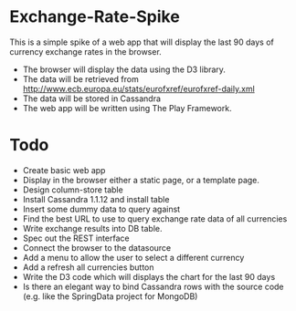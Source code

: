 Exchange-Rate-Spike
===================

This is a simple spike of a web app that will display the last 90 days of currency exchange rates in the browser.

* The browser will display the data using the D3 library.
* The data will be retrieved from http://www.ecb.europa.eu/stats/eurofxref/eurofxref-daily.xml
* The data will be stored in Cassandra
* The web app will be written using The Play Framework.


Todo
====

* Create basic web app
* Display in the browser either a static page, or a template page.
* Design column-store table
* Install Cassandra 1.1.12 and install table
* Insert some dummy data to query against
* Find the best URL to use to query exchange rate data of all currencies
* Write exchange results into DB table.
* Spec out the REST interface
* Connect the browser to the datasource
* Add a menu to allow the user to select a different currency
* Add a refresh all currencies button
* Write the D3 code which will displays the chart for the last 90 days
* Is there an elegant way to bind Cassandra rows with the source code (e.g. like the SpringData project for MongoDB) 


